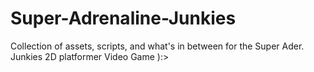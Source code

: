 # Super-Adrenaline-Junkies
Collection of assets, scripts, and what's in between for the Super Ader. Junkies 2D platformer Video Game ):>
